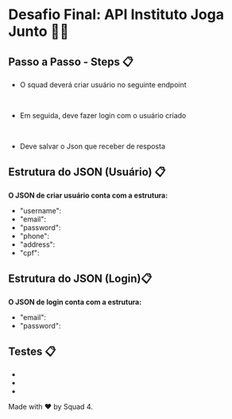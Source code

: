 # Desafio Final: API Instituto Joga Junto 💛🔆



## Passo a Passo - Steps 📋
- O squad deverá criar 
usuário no seguinte 
endpoint
<br>

- Em seguida, deve fazer 
login com o usuário 
criado
<br>

- Deve salvar o Json que 
receber de resposta


## Estrutura do JSON (Usuário) 📋
 <strong> O JSON de criar usuário conta com a estrutura: </strong>
- "username": 
- "email": 
- "password": 
- "phone": 
- "address":
- "cpf":


## Estrutura do JSON (Login)📋
<strong>  O JSON de login conta com a estrutura: </strong>
-   "email": 
-   "password": 

## Testes 📋
- 
- 
-
Made with ❤️ by Squad 4.
